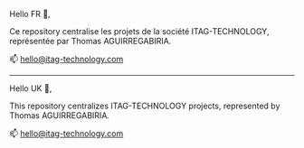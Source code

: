 Hello FR 👀,

Ce repository centralise les projets de la société ITAG-TECHNOLOGY, représentée par Thomas AGUIRREGABIRIA.

📫 hello@itag-technology.com

----------------------------------------

Hello UK 👀,

This repository centralizes ITAG-TECHNOLOGY projects, represented by Thomas AGUIRREGABIRIA.

📫 hello@itag-technology.com
